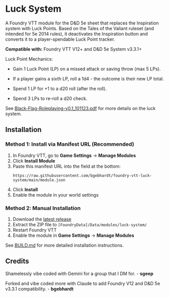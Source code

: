 # Luck System
A Foundry VTT module for the D&D 5e sheet that replaces the Inspiration system with Luck Points. Based on the Tales of the Valiant ruleset (and intended for 5e 2014 rules), it deactivates the Inspiration button and converts it to a player-spendable Luck Point tracker.

**Compatible with:** Foundry VTT V12+ and D&D 5e System v3.3.1+

Luck Point Mechanics:

* Gain 1 Luck Point (LP) on a missed attack or saving throw (max 5 LPs).

* If a player gains a sixth LP, roll a 1d4 - the outcome is their new LP total.

* Spend 1 LP for +1 to a d20 roll (after the roll).

* Spend 3 LPs to re-roll a d20 check.

See [Black-Flag-Roleplaying-v0.1_101123.pdf](https://koboldpress.com/wp-content/uploads/2023/10/Black-Flag-Roleplaying-v0.1_101123.pdf) for more details on the luck system.

## Installation

### Method 1: Install via Manifest URL (Recommended)

1. In Foundry VTT, go to **Game Settings** → **Manage Modules**
2. Click **Install Module**
3. Paste this manifest URL into the field at the bottom:
   ```
   https://raw.githubusercontent.com/bgebhardt/foundry-vtt-luck-system/main/module.json
   ```
4. Click **Install**
5. Enable the module in your world settings

### Method 2: Manual Installation

1. Download the [latest release](https://github.com/bgebhardt/foundry-vtt-luck-system/releases)
2. Extract the ZIP file to `[FoundryData]/Data/modules/luck-system/`
3. Restart Foundry VTT
4. Enable the module in **Game Settings** → **Manage Modules**

See [BUILD.md](BUILD.md) for more detailed installation instructions.

## Credits

Shamelessly vibe coded with Gemini for a group that I DM for. - **sgeep**

Forked and vibe coded more with Claude to add Foundry V12 and D&D 5e v3.3.1 compatibility. - **bgebhardt**
